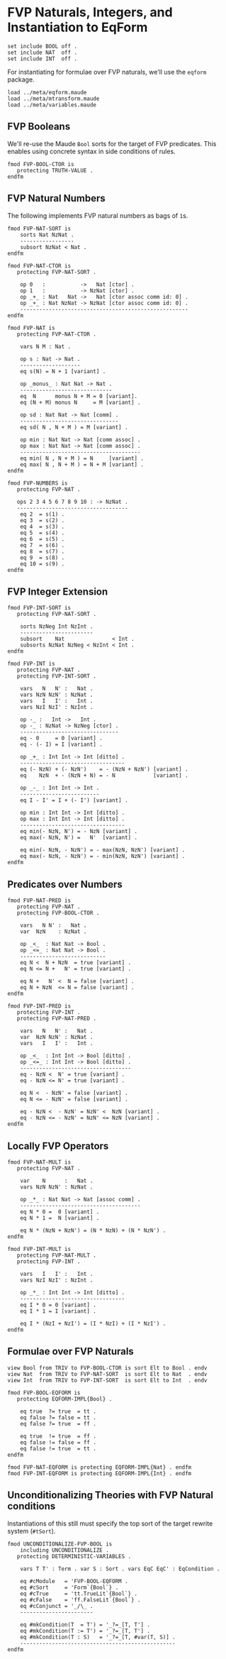 FVP Naturals, Integers, and Instantiation to EqForm
===================================================

```maude
set include BOOL off .
set include NAT  off .
set include INT  off .
```

For instantiating for formulae over FVP naturals, we'll use the `eqform` package.

```maude
load ../meta/eqform.maude
load ../meta/mtransform.maude
load ../meta/variables.maude
```

FVP Booleans
------------

We'll re-use the Maude `Bool` sorts for the target of FVP predicates.
This enables using concrete syntax in side conditions of rules.

```maude
fmod FVP-BOOL-CTOR is
   protecting TRUTH-VALUE .
endfm
```

FVP Natural Numbers
-------------------

The following implements FVP natural numbers as bags of `1`s.

```maude
fmod FVP-NAT-SORT is
    sorts Nat NzNat .
    -----------------
    subsort NzNat < Nat .
endfm

fmod FVP-NAT-CTOR is
   protecting FVP-NAT-SORT .

    op 0   :           ->   Nat [ctor] .
    op 1   :           -> NzNat [ctor] .
    op _+_ : Nat   Nat ->   Nat [ctor assoc comm id: 0] .
    op _+_ : Nat NzNat -> NzNat [ctor assoc comm id: 0] .
    -----------------------------------------------------
endfm

fmod FVP-NAT is
   protecting FVP-NAT-CTOR .

    vars N M : Nat .

    op s : Nat -> Nat .
    -------------------
    eq s(N) = N + 1 [variant] .

    op _monus_ : Nat Nat -> Nat .
    -----------------------------
    eq  N      monus N + M = 0 [variant].
    eq (N + M) monus N     = M [variant] .

    op sd : Nat Nat -> Nat [comm] .
    -------------------------------
    eq sd( N , N + M ) = M [variant] .

    op min : Nat Nat -> Nat [comm assoc] .
    op max : Nat Nat -> Nat [comm assoc] .
    --------------------------------------
    eq min( N , N + M ) = N     [variant] .
    eq max( N , N + M ) = N + M [variant] .
endfm

fmod FVP-NUMBERS is
   protecting FVP-NAT .

   ops 2 3 4 5 6 7 8 9 10 : -> NzNat .
   -----------------------------------
    eq 2  = s(1) .
    eq 3  = s(2) .
    eq 4  = s(3) .
    eq 5  = s(4) .
    eq 6  = s(5) .
    eq 7  = s(6) .
    eq 8  = s(7) .
    eq 9  = s(8) .
    eq 10 = s(9) .
endfm
```

FVP Integer Extension
---------------------

```maude
fmod FVP-INT-SORT is
   protecting FVP-NAT-SORT .

    sorts NzNeg Int NzInt .
    -----------------------
    subsort    Nat               < Int .
    subsorts NzNat NzNeg < NzInt < Int .
endfm

fmod FVP-INT is
   protecting FVP-NAT .
   protecting FVP-INT-SORT .

    vars   N   N' :   Nat .
    vars NzN NzN' : NzNat .
    vars   I   I' :   Int .
    vars NzI NzI' : NzInt .

    op -_ :   Int ->   Int .
    op -_ : NzNat -> NzNeg [ctor] .
    -------------------------------
    eq - 0     = 0 [variant] .
    eq - (- I) = I [variant] .

    op _+_ : Int Int -> Int [ditto] .
    ---------------------------------
    eq (- NzN) + (- NzN')    = - (NzN + NzN') [variant] .
    eq    NzN  + - (NzN + N) = - N            [variant] .

    op _-_ : Int Int -> Int .
    -------------------------
    eq I - I' = I + (- I') [variant] .

    op min : Int Int -> Int [ditto] .
    op max : Int Int -> Int [ditto] .
    ---------------------------------
    eq min(- NzN, N') = - NzN [variant] .
    eq max(- NzN, N') =   N'  [variant] .

    eq min(- NzN, - NzN') = - max(NzN, NzN') [variant] .
    eq max(- NzN, - NzN') = - min(NzN, NzN') [variant] .
endfm
```

Predicates over Numbers
-----------------------

```maude
fmod FVP-NAT-PRED is
   protecting FVP-NAT .
   protecting FVP-BOOL-CTOR .

    vars   N N' :   Nat .
    var  NzN    : NzNat .

    op _<_  : Nat Nat -> Bool .
    op _<=_ : Nat Nat -> Bool .
    ---------------------------
    eq N <  N + NzN  = true [variant] .
    eq N <= N +   N' = true [variant] .

    eq N +   N' <  N = false [variant] .
    eq N + NzN  <= N = false [variant] .
endfm
```

```maude
fmod FVP-INT-PRED is
   protecting FVP-INT .
   protecting FVP-NAT-PRED .

    vars   N   N' :   Nat .
    var  NzN NzN' : NzNat .
    vars   I   I' :   Int .

    op _<_  : Int Int -> Bool [ditto] .
    op _<=_ : Int Int -> Bool [ditto] .
    -----------------------------------
    eq - NzN <  N' = true [variant] .
    eq - NzN <= N' = true [variant] .

    eq N <  - NzN' = false [variant] .
    eq N <= - NzN' = false [variant] .

    eq - NzN <  - NzN' = NzN' <  NzN [variant] .
    eq - NzN <= - NzN' = NzN' <= NzN [variant] .
endfm
```

Locally FVP Operators
---------------------

```maude
fmod FVP-NAT-MULT is
   protecting FVP-NAT .

    var    N      :   Nat .
    vars NzN NzN' : NzNat .

    op _*_ : Nat Nat -> Nat [assoc comm] .
    --------------------------------------
    eq N * 0 =  0 [variant] .
    eq N * 1 =  N [variant] .

    eq N * (NzN + NzN') = (N * NzN) + (N * NzN') .
endfm

fmod FVP-INT-MULT is
   protecting FVP-NAT-MULT .
   protecting FVP-INT .

    vars   I   I' :   Int .
    vars NzI NzI' : NzInt .

    op _*_ : Int Int -> Int [ditto] .
    ---------------------------------
    eq I * 0 = 0 [variant] .
    eq I * 1 = I [variant] .

    eq I * (NzI + NzI') = (I * NzI) + (I * NzI') .
endfm
```

Formulae over FVP Naturals
--------------------------

```maude
view Bool from TRIV to FVP-BOOL-CTOR is sort Elt to Bool . endv
view Nat  from TRIV to FVP-NAT-SORT  is sort Elt to Nat  . endv
view Int  from TRIV to FVP-INT-SORT  is sort Elt to Int  . endv

fmod FVP-BOOL-EQFORM is
   protecting EQFORM-IMPL{Bool} .

    eq true  ?= true  = tt .
    eq false ?= false = tt .
    eq false ?= true  = ff .

    eq true  != true  = ff .
    eq false != false = ff .
    eq false != true  = tt .
endfm

fmod FVP-NAT-EQFORM is protecting EQFORM-IMPL{Nat} . endfm
fmod FVP-INT-EQFORM is protecting EQFORM-IMPL{Int} . endfm
```

Unconditionalizing Theories with FVP Natural conditions
-------------------------------------------------------

Instantiations of this still must specify the top sort of the target rewrite system (`#tSort`).

```maude
fmod UNCONDITIONALIZE-FVP-BOOL is
    including UNCONDITIONALIZE .
   protecting DETERMINISTIC-VARIABLES .

    vars T T' : Term . var S : Sort . vars EqC EqC' : EqCondition .

    eq #cModule   = 'FVP-BOOL-EQFORM .
    eq #cSort     = 'Form`{Bool`} .
    eq #cTrue     = 'tt.TrueLit`{Bool`} .
    eq #cFalse    = 'ff.FalseLit`{Bool`} .
    eq #cConjunct = '_/\_ .
    -----------------------

    eq #mkCondition(T  = T') = '_?=_[T, T'] .
    eq #mkCondition(T := T') = '_?=_[T, T'] .
    eq #mkCondition(T : S)   = '_?=_[T, #var(T, S)] .
    -------------------------------------------------
endfm
```
